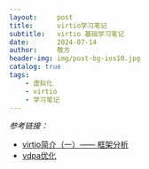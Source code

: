 ```yaml
---
layout:     post
title:      virtio学习笔记
subtitle:   virtio 基础学习笔记
date:       2024-07-14
author:     敬方
header-img: img/post-bg-ios10.jpg
catalog: true
tags:
    - 虚拟化
    - virtio
    - 学习笔记
---
```


_参考链接：_

- [virtio简介（一）—— 框架分析](https://www.cnblogs.com/edver/p/14684104.html)
- [vdpa优化](https://vdpa-dev.gitlab.io/)
